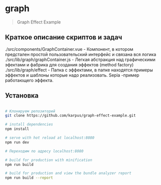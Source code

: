 # graph

> Graph Effect Example

## Краткое описание скриптов и задач


./src/components/GraphContainer.vue - Компонент, в котором предстален простой пользовательский интерфейс и связана вся логика  
./src/lib/graph/graphContainer.js - Легкая абстракция над графическими эфектами и фабрика для создания эффектов (method factory)  
./src/lib/graph/effect - Папка с эффектами, в папке находятся примеры эффектов и шаблоны которые надо реализовать. Sepia -пример работающего эффекта.  

## Установка 

``` bash

# Клонируем репозиторий
git clone https://github.com/karpus/graph-effect-example.git

# install dependencies 
npm install

# serve with hot reload at localhost:8080
npm run dev

# Переходим по адресу localhost:8080

# build for production with minification
npm run build

# build for production and view the bundle analyzer report
npm run build --report
```